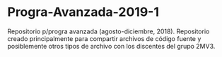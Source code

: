 # Progra-Avanzada-2019-1
Repositorio p/progra avanzada (agosto-diciembre, 2018).
Repositorio creado principalmente para compartir archivos de código fuente y posiblemente otros
tipos de archivo con los discentes del grupo 2MV3.
